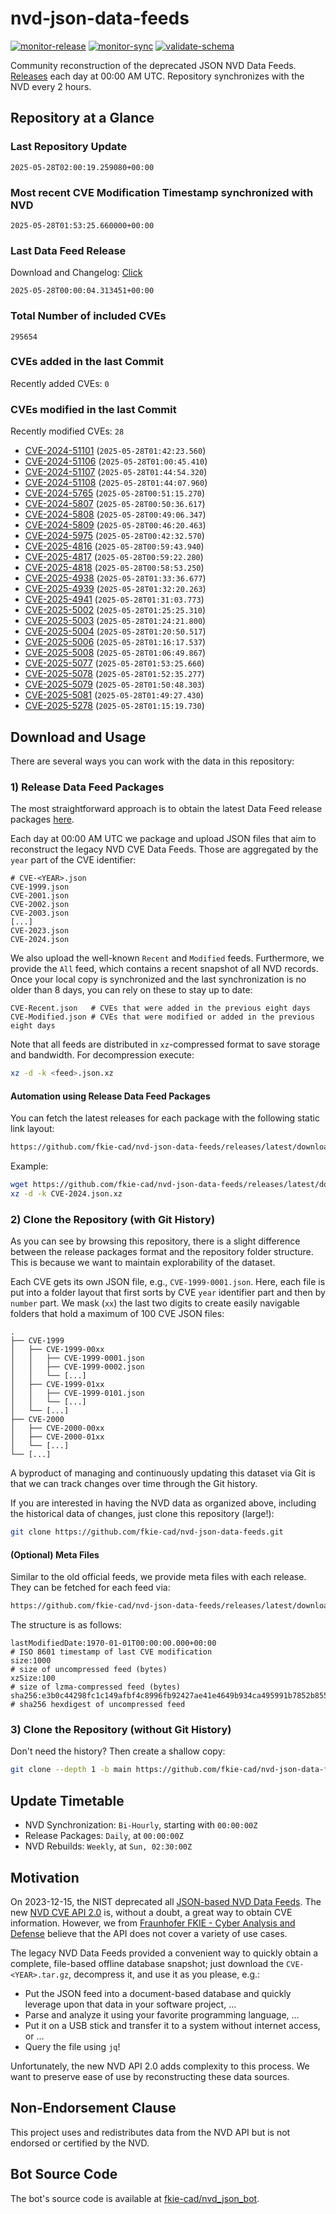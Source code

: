 # nvd-json-data-feeds

[![monitor-release](https://github.com/fkie-cad/nvd-json-data-feeds/actions/workflows/monitor_release.yml/badge.svg)](https://github.com/fkie-cad/nvd-json-data-feeds/actions/workflows/monitor_release.yml)
[![monitor-sync](https://github.com/fkie-cad/nvd-json-data-feeds/actions/workflows/monitor_sync.yml/badge.svg)](https://github.com/fkie-cad/nvd-json-data-feeds/actions/workflows/monitor_sync.yml)
[![validate-schema](https://github.com/fkie-cad/nvd-json-data-feeds/actions/workflows/validate_schema.yml/badge.svg)](https://github.com/fkie-cad/nvd-json-data-feeds/actions/workflows/validate_schema.yml)

Community reconstruction of the deprecated JSON NVD Data Feeds.
[Releases](https://github.com/fkie-cad/nvd-json-data-feeds/releases/latest) each day at 00:00 AM UTC.
Repository synchronizes with the NVD every 2 hours.

## Repository at a Glance

### Last Repository Update

```plain
2025-05-28T02:00:19.259080+00:00
```

### Most recent CVE Modification Timestamp synchronized with NVD

```plain
2025-05-28T01:53:25.660000+00:00
```

### Last Data Feed Release

Download and Changelog: [Click](https://github.com/fkie-cad/nvd-json-data-feeds/releases/latest)

```plain
2025-05-28T00:00:04.313451+00:00
```

### Total Number of included CVEs

```plain
295654
```

### CVEs added in the last Commit

Recently added CVEs: `0`



### CVEs modified in the last Commit

Recently modified CVEs: `28`

- [CVE-2024-51101](CVE-2024/CVE-2024-511xx/CVE-2024-51101.json) (`2025-05-28T01:42:23.560`)
- [CVE-2024-51106](CVE-2024/CVE-2024-511xx/CVE-2024-51106.json) (`2025-05-28T01:00:45.410`)
- [CVE-2024-51107](CVE-2024/CVE-2024-511xx/CVE-2024-51107.json) (`2025-05-28T01:44:54.320`)
- [CVE-2024-51108](CVE-2024/CVE-2024-511xx/CVE-2024-51108.json) (`2025-05-28T01:44:07.960`)
- [CVE-2024-5765](CVE-2024/CVE-2024-57xx/CVE-2024-5765.json) (`2025-05-28T00:51:15.270`)
- [CVE-2024-5807](CVE-2024/CVE-2024-58xx/CVE-2024-5807.json) (`2025-05-28T00:50:36.617`)
- [CVE-2024-5808](CVE-2024/CVE-2024-58xx/CVE-2024-5808.json) (`2025-05-28T00:49:06.347`)
- [CVE-2024-5809](CVE-2024/CVE-2024-58xx/CVE-2024-5809.json) (`2025-05-28T00:46:20.463`)
- [CVE-2024-5975](CVE-2024/CVE-2024-59xx/CVE-2024-5975.json) (`2025-05-28T00:42:32.570`)
- [CVE-2025-4816](CVE-2025/CVE-2025-48xx/CVE-2025-4816.json) (`2025-05-28T00:59:43.940`)
- [CVE-2025-4817](CVE-2025/CVE-2025-48xx/CVE-2025-4817.json) (`2025-05-28T00:59:22.280`)
- [CVE-2025-4818](CVE-2025/CVE-2025-48xx/CVE-2025-4818.json) (`2025-05-28T00:58:53.250`)
- [CVE-2025-4938](CVE-2025/CVE-2025-49xx/CVE-2025-4938.json) (`2025-05-28T01:33:36.677`)
- [CVE-2025-4939](CVE-2025/CVE-2025-49xx/CVE-2025-4939.json) (`2025-05-28T01:32:20.263`)
- [CVE-2025-4941](CVE-2025/CVE-2025-49xx/CVE-2025-4941.json) (`2025-05-28T01:31:03.773`)
- [CVE-2025-5002](CVE-2025/CVE-2025-50xx/CVE-2025-5002.json) (`2025-05-28T01:25:25.310`)
- [CVE-2025-5003](CVE-2025/CVE-2025-50xx/CVE-2025-5003.json) (`2025-05-28T01:24:21.800`)
- [CVE-2025-5004](CVE-2025/CVE-2025-50xx/CVE-2025-5004.json) (`2025-05-28T01:20:50.517`)
- [CVE-2025-5006](CVE-2025/CVE-2025-50xx/CVE-2025-5006.json) (`2025-05-28T01:16:17.537`)
- [CVE-2025-5008](CVE-2025/CVE-2025-50xx/CVE-2025-5008.json) (`2025-05-28T01:06:49.867`)
- [CVE-2025-5077](CVE-2025/CVE-2025-50xx/CVE-2025-5077.json) (`2025-05-28T01:53:25.660`)
- [CVE-2025-5078](CVE-2025/CVE-2025-50xx/CVE-2025-5078.json) (`2025-05-28T01:52:35.277`)
- [CVE-2025-5079](CVE-2025/CVE-2025-50xx/CVE-2025-5079.json) (`2025-05-28T01:50:48.303`)
- [CVE-2025-5081](CVE-2025/CVE-2025-50xx/CVE-2025-5081.json) (`2025-05-28T01:49:27.430`)
- [CVE-2025-5278](CVE-2025/CVE-2025-52xx/CVE-2025-5278.json) (`2025-05-28T01:15:19.730`)


## Download and Usage

There are several ways you can work with the data in this repository:

### 1) Release Data Feed Packages

The most straightforward approach is to obtain the latest Data Feed release packages [here](https://github.com/fkie-cad/nvd-json-data-feeds/releases/latest).

Each day at 00:00 AM UTC we package and upload JSON files that aim to reconstruct the legacy NVD CVE Data Feeds.
Those are aggregated by the `year` part of the CVE identifier:

```
# CVE-<YEAR>.json
CVE-1999.json
CVE-2001.json
CVE-2002.json
CVE-2003.json
[...]
CVE-2023.json
CVE-2024.json
```

We also upload the well-known `Recent` and `Modified` feeds.
Furthermore, we provide the `All` feed, which contains a recent snapshot of all NVD records.
Once your local copy is synchronized and the last synchronization is no older than 8 days, you can rely on these to stay up to date:

```plain
CVE-Recent.json   # CVEs that were added in the previous eight days
CVE-Modified.json # CVEs that were modified or added in the previous eight days
```

Note that all feeds are distributed in `xz`-compressed format to save storage and bandwidth.
For decompression execute:

```sh
xz -d -k <feed>.json.xz
```

#### Automation using Release Data Feed Packages

You can fetch the latest releases for each package with the following static link layout:

```sh
https://github.com/fkie-cad/nvd-json-data-feeds/releases/latest/download/CVE-<YEAR>.json.xz
```

Example:

```sh
wget https://github.com/fkie-cad/nvd-json-data-feeds/releases/latest/download/CVE-2024.json.xz
xz -d -k CVE-2024.json.xz
```

### 2) Clone the Repository (with Git History)

As you can see by browsing this repository, there is a slight difference between the release packages format and the repository folder structure.
This is because we want to maintain explorability of the dataset.

Each CVE gets its own JSON file, e.g., `CVE-1999-0001.json`.
Here, each file is put into a folder layout that first sorts by CVE `year` identifier part and then by `number` part.
We mask (`xx`) the last two digits to create easily navigable folders that hold a maximum of 100 CVE JSON files:

```plain
.
├── CVE-1999
│   ├── CVE-1999-00xx
│   │   ├── CVE-1999-0001.json
│   │   ├── CVE-1999-0002.json
│   │   └── [...]
│   ├── CVE-1999-01xx
│   │   ├── CVE-1999-0101.json
│   │   └── [...]
│   └── [...]
├── CVE-2000
│   ├── CVE-2000-00xx
│   ├── CVE-2000-01xx
│   └── [...]
└── [...]
```

A byproduct of managing and continuously updating this dataset via Git is that we can track changes over time through the Git history.

If you are interested in having the NVD data as organized above, including the historical data of changes, just clone this repository (large!):

```sh
git clone https://github.com/fkie-cad/nvd-json-data-feeds.git
```

#### (Optional) Meta Files

Similar to the old official feeds, we provide meta files with each release. They can be fetched for each feed via:

```sh
https://github.com/fkie-cad/nvd-json-data-feeds/releases/latest/download/CVE-<YEAR>.meta
```

The structure is as follows:

```plain
lastModifiedDate:1970-01-01T00:00:00.000+00:00                          # ISO 8601 timestamp of last CVE modification
size:1000                                                               # size of uncompressed feed (bytes)
xzSize:100                                                              # size of lzma-compressed feed (bytes)
sha256:e3b0c44298fc1c149afbf4c8996fb92427ae41e4649b934ca495991b7852b855 # sha256 hexdigest of uncompressed feed
```

### 3) Clone the Repository (without Git History)

Don't need the history? Then create a shallow copy:

```sh
git clone --depth 1 -b main https://github.com/fkie-cad/nvd-json-data-feeds.git
```


## Update Timetable

* NVD Synchronization: `Bi-Hourly`, starting with `00:00:00Z`
* Release Packages: `Daily`, at `00:00:00Z`
* NVD Rebuilds: `Weekly`, at `Sun, 02:30:00Z`


## Motivation

On 2023-12-15, the NIST deprecated all [JSON-based NVD Data Feeds](https://nvd.nist.gov/vuln/data-feeds#divRetirementBanner-1).
The new [NVD CVE API 2.0](https://nvd.nist.gov/developers/vulnerabilities) is, without a doubt, a great way to obtain CVE information.
However, we from [Fraunhofer FKIE - Cyber Analysis and Defense](https://www.fkie.fraunhofer.de/en/departments/cad.html) believe that the API does not cover a variety of use cases.

The legacy NVD Data Feeds provided a convenient way to quickly obtain a complete, file-based offline database snapshot; just download the `CVE-<YEAR>.tar.gz`, decompress it, and use it as you please, e.g.:

- Put the JSON feed into a document-based database and quickly leverage upon that data in your software project, ...
- Parse and analyze it using your favorite programming language, ...
- Put it on a USB stick and transfer it to a system without internet access, or ...
- Query the file using `jq`!

Unfortunately, the new NVD API 2.0 adds complexity to this process.
We want to preserve ease of use by reconstructing these data sources.

## Non-Endorsement Clause

This project uses and redistributes data from the NVD API but is not endorsed or certified by the NVD.

## Bot Source Code

The bot's source code is available at [fkie-cad/nvd\_json\_bot](https://github.com/fkie-cad/nvd_json_bot).